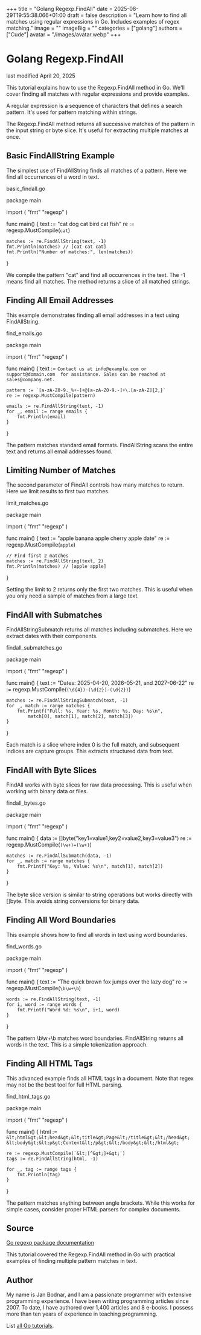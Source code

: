 +++
title = "Golang Regexp.FindAll"
date = 2025-08-29T19:55:38.066+01:00
draft = false
description = "Learn how to find all matches using regular expressions in Go. Includes examples of regex matching."
image = ""
imageBig = ""
categories = ["golang"]
authors = ["Cude"]
avatar = "/images/avatar.webp"
+++

# Golang Regexp.FindAll

last modified April 20, 2025

This tutorial explains how to use the Regexp.FindAll method in Go.
We'll cover finding all matches with regular expressions and provide examples.

A regular expression is a sequence of characters that defines a
search pattern. It's used for pattern matching within strings.

The Regexp.FindAll method returns all successive matches of the
pattern in the input string or byte slice. It's useful for extracting multiple
matches at once.

## Basic FindAllString Example

The simplest use of FindAllString finds all matches of a pattern.
Here we find all occurrences of a word in text.

basic_findall.go
  

package main

import (
    "fmt"
    "regexp"
)

func main() {
    text := "cat dog cat bird cat fish"
    re := regexp.MustCompile(`cat`)
    
    matches := re.FindAllString(text, -1)
    fmt.Println(matches) // [cat cat cat]
    fmt.Println("Number of matches:", len(matches))
}

We compile the pattern "cat" and find all occurrences in the text. The -1 means
find all matches. The method returns a slice of all matched strings.

## Finding All Email Addresses

This example demonstrates finding all email addresses in a text using
FindAllString.

find_emails.go
  

package main

import (
    "fmt"
    "regexp"
)

func main() {
    text := `Contact us at info@example.com or support@domain.com 
             for assistance. Sales can be reached at sales@company.net.`

    pattern := `[a-zA-Z0-9._%+-]+@[a-zA-Z0-9.-]+\.[a-zA-Z]{2,}`
    re := regexp.MustCompile(pattern)
    
    emails := re.FindAllString(text, -1)
    for _, email := range emails {
        fmt.Println(email)
    }
}

The pattern matches standard email formats. FindAllString scans the
entire text and returns all email addresses found.

## Limiting Number of Matches

The second parameter of FindAll controls how many matches to return.
Here we limit results to first two matches.

limit_matches.go
  

package main

import (
    "fmt"
    "regexp"
)

func main() {
    text := "apple banana apple cherry apple date"
    re := regexp.MustCompile(`apple`)
    
    // Find first 2 matches
    matches := re.FindAllString(text, 2)
    fmt.Println(matches) // [apple apple]
}

Setting the limit to 2 returns only the first two matches. This is useful when
you only need a sample of matches from a large text.

## FindAll with Submatches

FindAllStringSubmatch returns all matches including submatches.
Here we extract dates with their components.

findall_submatches.go
  

package main

import (
    "fmt"
    "regexp"
)

func main() {
    text := "Dates: 2025-04-20, 2026-05-21, and 2027-06-22"
    re := regexp.MustCompile(`(\d{4})-(\d{2})-(\d{2})`)
    
    matches := re.FindAllStringSubmatch(text, -1)
    for _, match := range matches {
        fmt.Printf("Full: %s, Year: %s, Month: %s, Day: %s\n",
            match[0], match[1], match[2], match[3])
    }
}

Each match is a slice where index 0 is the full match, and subsequent indices
are capture groups. This extracts structured data from text.

## FindAll with Byte Slices

FindAll works with byte slices for raw data processing. This is
useful when working with binary data or files.

findall_bytes.go
  

package main

import (
    "fmt"
    "regexp"
)

func main() {
    data := []byte("key1=value1,key2=value2,key3=value3")
    re := regexp.MustCompile(`(\w+)=(\w+)`)
    
    matches := re.FindAllSubmatch(data, -1)
    for _, match := range matches {
        fmt.Printf("Key: %s, Value: %s\n", match[1], match[2])
    }
}

The byte slice version is similar to string operations but works directly with
[]byte. This avoids string conversions for binary data.

## Finding All Word Boundaries

This example shows how to find all words in text using word boundaries.

find_words.go
  

package main

import (
    "fmt"
    "regexp"
)

func main() {
    text := "The quick brown fox jumps over the lazy dog"
    re := regexp.MustCompile(`\b\w+\b`)
    
    words := re.FindAllString(text, -1)
    for i, word := range words {
        fmt.Printf("Word %d: %s\n", i+1, word)
    }
}

The pattern \b\w+\b matches word boundaries. FindAllString
returns all words in the text. This is a simple tokenization approach.

## Finding All HTML Tags

This advanced example finds all HTML tags in a document. Note that regex may not
be the best tool for full HTML parsing.

find_html_tags.go
  

package main

import (
    "fmt"
    "regexp"
)

func main() {
    html := `&lt;html&gt;&lt;head&gt;&lt;title&gt;Page&lt;/title&gt;&lt;/head&gt;
             &lt;body&gt;&lt;p&gt;Content&lt;/p&gt;&lt;/body&gt;&lt;/html&gt;`
    
    re := regexp.MustCompile(`&lt;[^&gt;]+&gt;`)
    tags := re.FindAllString(html, -1)
    
    for _, tag := range tags {
        fmt.Println(tag)
    }
}

The pattern matches anything between angle brackets. While this works for simple
cases, consider proper HTML parsers for complex documents.

## Source

[Go regexp package documentation](https://pkg.go.dev/regexp)

This tutorial covered the Regexp.FindAll method in Go with
practical examples of finding multiple pattern matches in text.

## Author

My name is Jan Bodnar, and I am a passionate programmer with extensive
programming experience. I have been writing programming articles since 2007.
To date, I have authored over 1,400 articles and 8 e-books. I possess more
than ten years of experience in teaching programming.

List [all Go tutorials](/golang/).